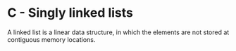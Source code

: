 # C - Singly linked lists

A linked list is a linear data structure, in which the elements
are not stored at contiguous memory locations.
